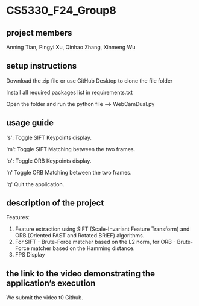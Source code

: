 
# CS5330_F24_Group8

## project members

Anning Tian, Pingyi Xu, Qinhao Zhang, Xinmeng Wu

## setup instructions

Download the zip file or use GitHub Desktop to clone the file folder

Install all required packages list in requirements.txt

Open the folder and run the python file --> WebCamDual.py

## usage guide

's': Toggle SIFT Keypoints display. 

'm': Toggle SIFT Matching between the two frames.

'o': Toggle ORB Keypoints display.

'n' Toggle ORB Matching between the two frames.

'q' Quit the application.



## description of the project
Features:
1. Feature extraction using SIFT (Scale-Invariant Feature Transform) and ORB (Oriented FAST and Rotated BRIEF) algorithms.
2. For SIFT - Brute-Force matcher based on the L2 norm, for ORB - Brute-Force matcher based on the Hamming distance.
3. FPS Display


## the link to the video demonstrating the application’s execution
We submit the video t0 Github. 
